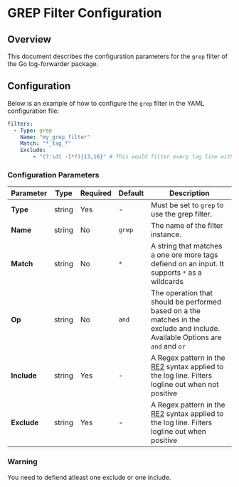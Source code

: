 # GREP Filter Configuration

## Overview

This document describes the configuration parameters for the `grep` filter of the Go log-forwarder package.

## Configuration

Below is an example of how to configure the `grep` filter in the YAML configuration file:

```yaml
filters:
  - Type: grep
    Name: "my_grep_filter"
    Match: "*_tag_*"
    Exclude: 
        - "(?:\d[ -]*?){13,16}" # This would filter every log line with a creditcard number in it
```

### Configuration Parameters

| Parameter          | Type     | Required | Default | Description |
|-------------------|---------|----------|---------|-------------|
| **Type**         | string  | Yes      | -       | Must be set to `grep` to use the grep filter. |
| **Name**         | string  | No       | `grep`  | The name of the filter instance. |
| **Match**        | string  | No       | `*`     | A string that matches a one ore more tags defiend on an input. It supports `*` as a wildcards |
| **Op**           | string  | No       | `and`  | The operation that should be performed based on a the matches in the exclude and include. Available Options are `and` and `or` |
| **Include**      | string  | Yes       | -  | A Regex pattern in the [RE2](https://github.com/google/re2/wiki/Syntax) syntax applied to the log line. Filters logline out when not positive |
| **Exclude**      | string  | Yes       | -  | A Regex pattern in the [RE2](https://github.com/google/re2/wiki/Syntax) syntax applied to the log line. Filters logline out when positive |

### Warning

You need to defiend atleast one exclude or one include.